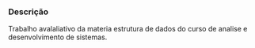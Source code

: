 ### Descrição
  Trabalho avalaliativo da materia estrutura de dados do curso de analise e desenvolvimento de sistemas.
